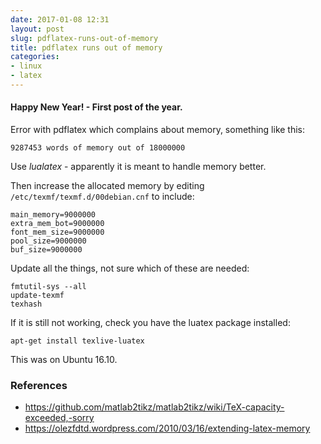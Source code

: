```yaml
---
date: 2017-01-08 12:31
layout: post
slug: pdflatex-runs-out-of-memory
title: pdflatex runs out of memory
categories:
- linux
- latex
---
```

#### Happy New Year! - First post of the year.

Error with pdflatex which complains about memory, something like this: 

    9287453 words of memory out of 18000000

Use *lualatex* - apparently it is meant to handle memory better.

Then increase the allocated memory by editing ```/etc/texmf/texmf.d/00debian.cnf``` to include:

    main_memory=9000000 
    extra_mem_bot=9000000 
    font_mem_size=9000000 
    pool_size=9000000 
    buf_size=9000000

Update all the things, not sure which of these are needed: 

    fmtutil-sys --all
    update-texmf
    texhash

If it is still not working, check you have the luatex package installed:

    apt-get install texlive-luatex

This was on Ubuntu 16.10. 

### References
- <https://github.com/matlab2tikz/matlab2tikz/wiki/TeX-capacity-exceeded,-sorry>
- <https://olezfdtd.wordpress.com/2010/03/16/extending-latex-memory>